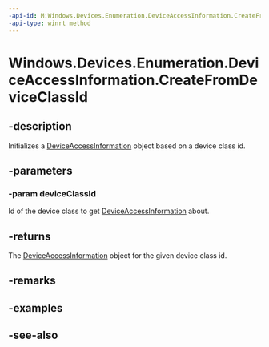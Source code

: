 ----api-id: M:Windows.Devices.Enumeration.DeviceAccessInformation.CreateFromDeviceClassId(System.Guid)
-api-type: winrt method
---<!-- Method syntaxpublic Windows.Devices.Enumeration.DeviceAccessInformation CreateFromDeviceClassId(System.Guid deviceClassId)--># Windows.Devices.Enumeration.DeviceAccessInformation.CreateFromDeviceClassId## -descriptionInitializes a [DeviceAccessInformation](deviceaccessinformation.md) object based on a device class id.## -parameters### -param deviceClassIdId of the device class to get [DeviceAccessInformation](deviceaccessinformation.md) about.## -returnsThe [DeviceAccessInformation](deviceaccessinformation.md) object for the given device class id.## -remarks## -examples## -see-also